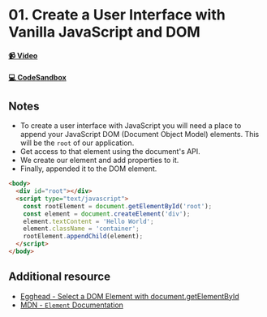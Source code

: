 # 01. Create a User Interface with Vanilla JavaScript and DOM

#### [📹 Video]()

#### [💻 CodeSandbox](https://codesandbox.io/s/github/kentcdodds/beginners-guide-to-react/tree/codesandbox/01-document-create-element?from-embed)

## Notes

- To create a user interface with JavaScript you will need a place to append your JavaScript DOM (Document Object Model) elements. This will be the `root` of our application.
- Get access to that element using the document's API.
- We create our element and add properties to it.
- Finally, appended it to the DOM element.

```html
<body>
  <div id="root"></div>
  <script type="text/javascript">
    const rootElement = document.getElementById('root');
    const element = document.createElement('div');
    element.textContent = 'Hello World';
    element.className = 'container';
    rootElement.appendChild(element);
  </script>
</body>
```

## Additional resource

- [Egghead - Select a DOM Element with document.getElementById](https://egghead.io/lessons/javascript-select-a-dom-element-with-document-getelementbyid)
- [MDN - `Element` Documentation](https://developer.mozilla.org/en-US/docs/Web/API/Element)
